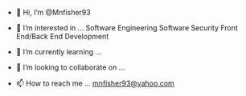 - 👋 Hi, I’m @Mnfisher93
- 👀 I’m interested in ...
  Software Engineering
  Software Security
  Front End/Back End Development
  
- 🌱 I’m currently learning ...
     
- 💞️ I’m looking to collaborate on ...
- 📫 How to reach me ...
    mnfisher93@yahoo.com

<!---
Mnfisher93/Mnfisher93 is a ✨ special ✨ repository because its `README.md` (this file) appears on your GitHub profile.
You can click the Preview link to take a look at your changes.
--->

